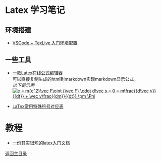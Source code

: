 # Latex 学习笔记

## 环境搭建
* [VSCode + TexLive 入门环境配置](https://blog.csdn.net/npe_ml/article/details/82912570)

## 一些工具
* [一款Latex在线公式编辑器](https://www.codecogs.com/eqnedit.php)  
可以直接复制生成的html到markdown实现markdown显示公式。   
 *以下是示例*   
<a href="https://www.codecogs.com/eqnedit.php?latex=e&space;=&space;m{c^2}\vec&space;F\oint&space;{\vec&space;F}&space;\cdot&space;d\vec&space;s&space;=&space;0&space;=&space;m\frac{{d\vec&space;v}}{{dt}}&space;&plus;&space;\vec&space;v\frac{{dm}}{{dt}}&space;\pm&space;\Phi" target="_blank"><img src="https://latex.codecogs.com/gif.latex?e&space;=&space;m{c^2}\vec&space;F\oint&space;{\vec&space;F}&space;\cdot&space;d\vec&space;s&space;=&space;0&space;=&space;m\frac{{d\vec&space;v}}{{dt}}&space;&plus;&space;\vec&space;v\frac{{dm}}{{dt}}&space;\pm&space;\Phi" title="e = m{c^2}\vec F\oint {\vec F} \cdot d\vec s = 0 = m\frac{{d\vec v}}{{dt}} + \vec v\frac{{dm}}{{dt}} \pm \Phi" /></a>

* [LaTex常用特殊符号对应表](https://blog.csdn.net/caiandyong/article/details/53351737) 

# 教程  

* [一份其实很短的latex入门文档](https://liam.page/2014/09/08/latex-introduction/)


[返回主目录](../README.md)
